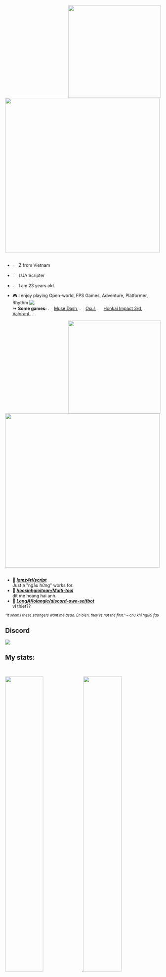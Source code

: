 #
<div>
<img src="https://media.discordapp.net/attachments/1083030501658468412/1089579820133908671/337663145_518088646968259_1719501526180352994_n.jpg" width="300" align="right" />
<br/>
<img src="https://media.discordapp.net/attachments/975303598042918932/1089566521619136623/image.png" width="500" />
<br/>
<br/>

- <img src="https://cdn.discordapp.com/attachments/820557032016969751/952436539118456882/flag-vietnam_1f1fb-1f1f3.png" alt="." width="16" height="16"/> Z from Vietnam  
- <img src="https://cdn.discordapp.com/emojis/1089580975811473608.webp" alt="." width="16" height="16"/> LUA Scripter 
- <img src="https://cdn.discordapp.com/emojis/917725046200492112.webp" alt="."  width="16" height="16" /> I am 23 years old.

- 🎮 I enjoy playing Open-world, FPS Games, Adventure, Platformer, Rhythm <img src="https://cdn.discordapp.com/emojis/941332005352792174.png?size=20" alt="."/>    
  ↳ **Some games:** <img src="https://cdn.discordapp.com/attachments/820557032016969751/952448114810318919/g_fCBh_ccmnRUswmiXDknHzp6LJnkjfFztmQpl2tzfeFWhfrSBK6F1iyhPgF94pPcQMw512.png" alt="." width="16" height="16"/> [Muse Dash](https://store.steampowered.com/app/774171/Muse_Dash/), <img src="https://i.ppy.sh/013ed2c11b34720790e74035d9f49078d5e9aa64/68747470733a2f2f6f73752e7070792e73682f77696b692f696d616765732f4272616e645f6964656e746974795f67756964656c696e65732f696d672f75736167652d66756c6c2d636f6c6f75722e706e67" alt="." width="16" height="16"/> [Osu!](https://osu.ppy.sh/), <img src="https://cdn.discordapp.com/attachments/820557032016969751/952448522748317767/-gPPWywaH1aCS9ebdWhDAvHME9lUF1_RvI7dNSdz80BT2bUqrkYXCUZbBuBLxBP-kPsw512.png" alt="." width="16" height="16"/> [Honkai Impact 3rd](https://honkaiimpact3.hoyoverse.com/asia/vi-vn/home), <img src="https://cdn.discordapp.com/attachments/820557032016969751/952448941201428540/KGhkiIABcwb0ZdwWMfGGBsHCb6gQbQNX.png" alt="." width="16" height="16"/> [Valorant](https://playvalorant.com/vi-vn/), ...

<img src="https://cdn.discordapp.com/attachments/916625281106718730/1089586173950840932/1000.png" width="300" align="right" />
<br/>
<img src="https://cdn.discordapp.com/attachments/820557032016969751/1056425970774593556/Github.png" width="500" />
<br/>
<br/>

- 📗 [***iamz4ri/script***](https://github.com/iamz4ri/script) <br/>
  Just a "ngẫu hứng" works for.
- 📘 [***hocsinhgioitoan/Multi-tool***](https://github.com/hocsinhgioitoan/Multi-tool) <br/>
  dit me hoang hai anh.
- 📕 [***LongAKolangle/discord-owo-selfbot***](https://github.com/LongAKolangle/discord-owo-selfbot) <br/>
  vl thiet??

<sub>  *"It seems these strangers want me dead. Eh bien, they're not the first." – chu khi nguoi fap* </sub>
</div>

## Discord
<a href="https://discord.com/users/931571509556826172"  align="left">
    <img src="https://lanyard.cnrad.dev/api/931571509556826172?theme=light&bg=F4BFC7&borderRadius=15px&animated=true&idleMessage=You%20want%20to%20play?%20Let's%20play!">
  </a>

## My stats:

<br/>
<p align="left">
  <a href="/">
  <img width="49.5%" src="https://github-readme-stats.vercel.app/api?username=iamz4ri&theme=dracula&show_icons=true" />
    <img width="49.5%" src="https://github-readme-streak-stats.herokuapp.com/?user=iamz4ri&theme=dracula&hide_border=true" />
  </a>
</p>
<br>

## Thanks for reading ❤️

![:aikocount](https://count.getloli.com/get/@iamz4ri?theme=rule34)
